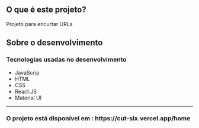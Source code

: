 <h2>O que é este projeto?</h2>
<p>Projeto para encurtar URLs</p>


<h2>Sobre o desenvolvimento</h2>

<h3>Tecnologias  usadas no desenvolvimento</h3>
<ul>
    <li>JavaScrip</li>
    <li>HTML</li>
    <li>CSS</li>
    <li>React.JS</li>
    <li>Material UI</li>
</ul>

<hr>

<h3>O projeto está disponível em : https://cut-six.vercel.app/home </h3>

